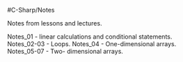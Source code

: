 #C-Sharp/Notes

Notes from lessons and lectures.  
  
Notes_01    - linear calculations and conditional statements.  
Notes_02-03 - Loops.
Notes_04    - One-dimensional arrays.  
Notes_05-07 - Two- dimensional arrays.  

